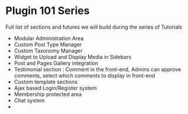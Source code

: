 # Plugin 101 Series

Full list of sections and futures we will build during the series of Tutorials

* Modular Administration Area
* Custom Post Type Manager
* Custom Taxonomy Manager
* Widget to Upload and Display Media in Sidebars
* Post and Pages Gallery integration
* Testimonial section : Comment in the front-end, Admins can approve comments, select which comments to display in front-end
* Custom template sections
* Ajax based Login/Register system
* Membership protected area
* Chat system
* 